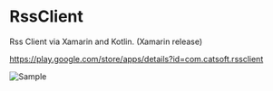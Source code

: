 # RssClient
Rss Client via Xamarin and Kotlin. (Xamarin release)

https://play.google.com/store/apps/details?id=com.catsoft.rssclient

![Sample](SampleVideo/newSample.gif)

